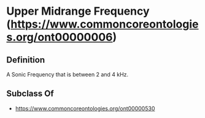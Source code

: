 # Upper Midrange Frequency (https://www.commoncoreontologies.org/ont00000006)

## Definition
A Sonic Frequency that is between 2 and 4 kHz.

## Subclass Of
- https://www.commoncoreontologies.org/ont00000530

